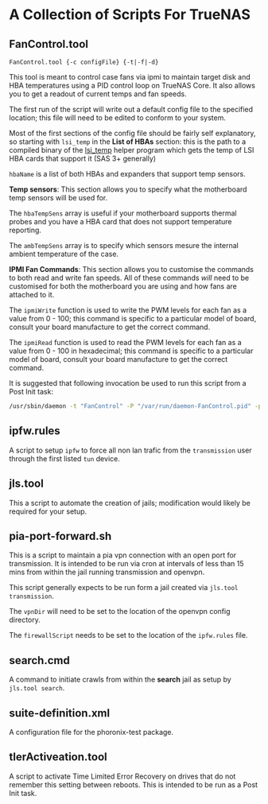 # A Collection of Scripts For TrueNAS #

## FanControl.tool ##

`FanControl.tool {-c configFile} {-t|-f|-d}`

This tool is meant to control case fans via ipmi to maintain target disk and HBA temperatures using a PID control loop on TrueNAS Core. It also allows you to get a readout of current temps and fan speeds.

The first run of the script will write out a default config file to the specified location; this file will need to be edited to conform to your system.

Most of the first sections of the config file should be fairly self explanatory, so starting with `lsi_temp` in the **List of HBAs** section: this is the path to a compiled binary of the [lsi_temp](https://gist.github.com/dak180/cd44e9957e1c4180e7eb6eb000716ee2) helper program which gets the temp of LSI HBA cards that support it (SAS 3+ generally)

`hbaName` is a list of both HBAs and expanders that support temp sensors.

**Temp sensors**: This section allows you to specify what the motherboard temp sensors will be used for.

The `hbaTempSens` array is useful if your motherboard supports thermal probes and you have a HBA card that does not support temperature reporting.

The `ambTempSens` array is to specify which sensors mesure the internal ambient temperature of the case.

**IPMI Fan Commands**: This section allows you to customise the commands to both read and write fan speeds. All of these commands _will_ need to be customised for both the motherboard you are using and how fans are attached to it.

The `ipmiWrite` function is used to write the PWM levels for each fan as a value from 0 - 100; this command is specific to a particular model of board, consult your board manufacture to get the correct command.

The `ipmiRead` function is used to read the PWM levels for each fan as a value from 0 - 100 in hexadecimal; this command is specific to a particular model of board, consult your board manufacture to get the correct command.

It is suggested that following invocation be used to run this script from a Post Init task:
```bash
/usr/sbin/daemon -t "FanControl" -P "/var/run/daemon-FanControl.pid" -p "/var/run/FanControl.pid" -Ss "info" -T "FanControl" -R "60" <path>/FanControl.tool -dc "<path>/FanConfig"
```

## ipfw.rules ##

A script to setup `ipfw` to force all non lan trafic from the `transmission` user through the first listed `tun` device.

## jls.tool ##

This a script to automate the creation of jails; modification would likely be required for your setup.

## pia-port-forward.sh ##

This is a script to maintain a pia vpn connection with an open port for transmission.  It is intended to be run via cron at intervals of less than 15 mins from within the jail running transmission and openvpn.

This script generally expects to be run form a jail created via `jls.tool transmission`.

The `vpnDir` will need to be set to the location of the openvpn config directory.

The `firewallScript` needs to be set to the location of the `ipfw.rules` file.

## search.cmd ##

A command to initiate crawls from within the **search** jail as setup by `jls.tool search`.

## suite-definition.xml ##

A configuration file for the phoronix-test package.

## tlerActiveation.tool ##

A script to activate Time Limited Error Recovery on drives that do not remember this setting between reboots.  This is intended to be run as a Post Init task.
